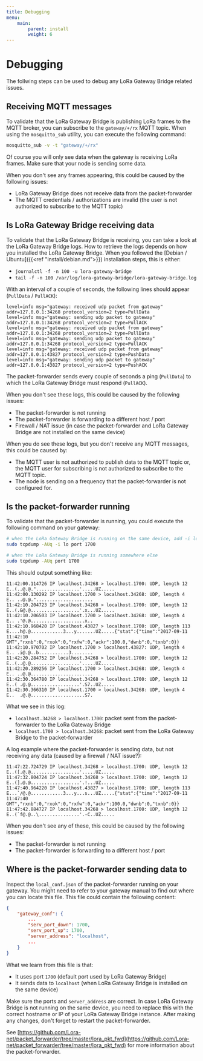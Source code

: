 ```yaml
---
title: Debugging
menu:
    main:
        parent: install
        weight: 6
---
```


# Debugging

The follwing steps can be used to debug any LoRa Gateway Bridge related issues.

## Receiving MQTT messages

To validate that the LoRa Gateway Bridge is publishing LoRa frames to the
MQTT broker, you can subscribe to the `gateway/+/rx` MQTT topic. When using
the `mosquitto_sub` utility, you can execute the following command:

```bash
mosquitto_sub -v -t "gateway/+/rx"
```

Of course you will only see data when the gateway is receiving LoRa frames.
Make sure that your node is sending some data.

When you don't see any frames appearing, this could be caused by the following issues:

* LoRa Gateway Bridge does not receive data from the packet-forwarder
* The MQTT credentials / authorizations are invalid (the user is not authorized
  to subscribe to the MQTT topic)

## Is LoRa Gateway Bridge receiving data

To validate that the LoRa Gateway Bridge is receiving, you can take a look
at the LoRa Gateway Bridge logs. How to retrieve the logs depends on how you
installed the LoRa Gateway Bridge. When you followed the [Debian / Ubuntu]({{<ref "install/debian.md">}})
installation steps, this is either:

* `journalctl -f -n 100 -u lora-gateway-bridge`
* `tail -f -n 100 /var/log/lora-gateway-bridge/lora-gateway-bridge.log`

With an interval of a couple of seconds, the following lines should appear (`PullData` / `PullACK`):

```text
level=info msg="gateway: received udp packet from gateway" addr=127.0.0.1:34268 protocol_version=2 type=PullData
level=info msg="gateway: sending udp packet to gateway" addr=127.0.0.1:34268 protocol_version=2 type=PullACK
level=info msg="gateway: received udp packet from gateway" addr=127.0.0.1:34268 protocol_version=2 type=PullData
level=info msg="gateway: sending udp packet to gateway" addr=127.0.0.1:34268 protocol_version=2 type=PullACK
level=info msg="gateway: received udp packet from gateway" addr=127.0.0.1:43827 protocol_version=2 type=PushData
level=info msg="gateway: sending udp packet to gateway" addr=127.0.0.1:43827 protocol_version=2 type=PushACK
```

The packet-forwarder sends every couple of seconds a ping (`PullData`) to which
the LoRa Gateway Bridge must respond (`PullACK`).

When you don't see these logs, this could be caused by the following issues:

* The packet-forwarder is not running
* The packet-forwarder is forwarding to a different host / port
* Firewall / NAT issue (in case the packet-forwarder and LoRa Gateway Bridge are not installed on the same device)

When you do see these logs, but you don't receive any MQTT messages, this could
be caused by:

* The MQTT user is not authorized to publish data to the MQTT topic or, the MQTT
  user for subscribing is not authorized to subscribe to the MQTT topic.
* The node is sending on a frequency that the packet-forwarder is not
  configured for.

## Is the packet-forwarder running

To validate that the packet-forwarder is running, you could execute the
following command on your gateway:

```bash
# when the LoRa Gateway Bridge is running on the same device, add -i lo
sudo tcpdump -AUq -i lo port 1700

# when the LoRa Gateway Bridge is running somewhere else
sudo tcpdump -AUq port 1700
```

This should output something like:

```text
11:42:00.114726 IP localhost.34268 > localhost.1700: UDP, length 12
E..(..@.@."................'.....UZ.....
11:42:00.130292 IP localhost.1700 > localhost.34268: UDP, length 4
E.. ..@.@.".....................
11:42:10.204723 IP localhost.34268 > localhost.1700: UDP, length 12
E..(.&@.@..................'.x...UZ.....
11:42:10.206503 IP localhost.1700 > localhost.34268: UDP, length 4
E.. .'@.@....................x..
11:42:10.968420 IP localhost.43827 > localhost.1700: UDP, length 113
E....h@.@............3...y.......UZ.....{"stat":{"time":"2017-09-11 11:42:10 GMT","rxnb":0,"rxok":0,"rxfw":0,"ackr":100.0,"dwnb":0,"txnb":0}}
11:42:10.970702 IP localhost.1700 > localhost.43827: UDP, length 4
E.. .i@.@..b...........3........
11:42:20.284752 IP localhost.34268 > localhost.1700: UDP, length 12
E..(..@.@..................'.....UZ.....
11:42:20.289256 IP localhost.1700 > localhost.34268: UDP, length 4
E.. ..@.@.......................
11:42:30.364780 IP localhost.34268 > localhost.1700: UDP, length 12
E..( .@.@..................'.S7..UZ.....
11:42:30.366310 IP localhost.1700 > localhost.34268: UDP, length 4
E..  .@.@....................S7.
```

What we see in this log:

* `localhost.34268 > localhost.1700`: packet sent from the packet-forwarder to the LoRa Gateway Bridge
* `localhost.1700 > localhost.34268`: packet sent from the LoRa Gateway Bridge to the packet-forwarder

A log example where the packet-forwarder is sending data, but not receiving
any data (caused by a firewall / NAT issue?):

```text
11:47:22.724729 IP localhost.34268 > localhost.1700: UDP, length 12
E..([.@.@..................'.....UZ.....
11:47:32.804724 IP localhost.34268 > localhost.1700: UDP, length 12
E..(].@.@..................'.!...UZ.....
11:47:40.964220 IP localhost.43827 > localhost.1700: UDP, length 113
E...`/@.@............3...y...s...UZ.....{"stat":{"time":"2017-09-11 11:47:40 GMT","rxnb":0,"rxok":0,"rxfw":0,"ackr":100.0,"dwnb":0,"txnb":0}}
11:47:42.884727 IP localhost.34268 > localhost.1700: UDP, length 12
E..(`f@.@..\...............'.-C..UZ.....
```

When you don't see any of these, this could be caused by the following issues:

* The packet-forwarder is not running
* The packet-forwarder is forwarding to a different host / port

## Where is the packet-forwarder sending data to

Inspect the `local_conf.json` of the packet-forwarder running on your gateway.
You might need to refer to your gateway manual to find out where you can locate
this file. This file could contain the following content:

```json
{
    "gateway_conf": {
        ...
        "serv_port_down": 1700,
        "serv_port_up": 1700,
        "server_address": "localhost",
        ...
    }
}
```

What we learn from this file is that:

* It uses port `1700` (default port used by LoRa Gateway Bridge)
* It sends data to `localhost` (when LoRa Gateway Bridge is installed on the same device)

Make sure the ports and `server_address` are correct. In case LoRa Gateway
Bridge is not running on the same device, you need to replace this with the
correct hostname or IP of your LoRa Gateway Bridge instance. After making any
changes, don't forget to restart the packet-forwarder.

See [https://github.com/Lora-net/packet_forwarder/tree/master/lora_pkt_fwd](https://github.com/Lora-net/packet_forwarder/tree/master/lora_pkt_fwd)
for more information about the packet-forwarder.